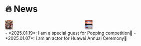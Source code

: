 # 🔥 News
<div class='paper-box'>
<div class="paper-box-image" style="display: flex; align-items: stretch; justify-content: center; gap: 10px;">
  <div style="flex: 1;">
    <img src="images/news.png" alt="News 1" style="height: 30px; width: auto;">
  </div>
  <div style="flex: 1;">
    <img src="images/news2.png" alt="News 2" style="height: 30px; width: auto;">
  </div>
</div>

<div class='paper-box-text' markdown="1">
- *2025.01.19*: I am a special guest for Popping competition🎉 
- *2025.01.07*: I am an actor for Huawei Annual Ceremony🎉 
</div>
</div>

